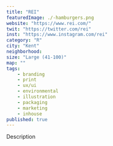```yaml
---
title: "REI"
featuredImage: ./-hamburgers.png
website: "https://www.rei.com/"
twit: "https://twitter.com/rei"
inst: "https://www.instagram.com/rei"
category: "R"
city: "Kent"
neighborhood:
size: "Large (41-100)"
map: ""
tags:
    - branding
    - print
    - ux/ui
    - environmental
    - illustration
    - packaging
    - marketing
    - inhouse
published: true
---
```


Description
